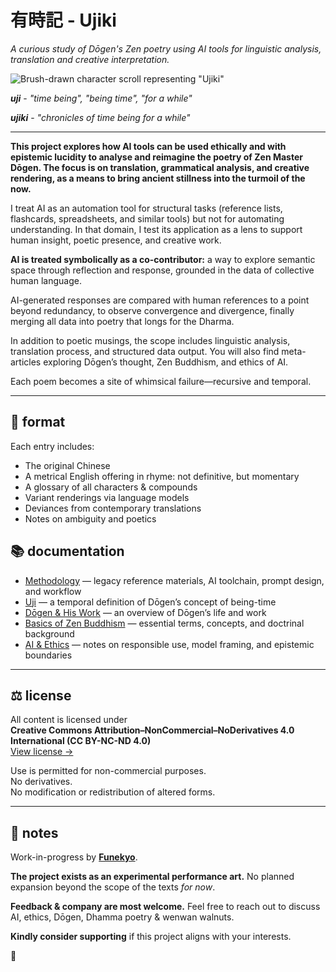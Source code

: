 # 有時記 - Ujiki
*A curious study of Dōgen's Zen poetry using AI tools for linguistic analysis, translation and creative interpretation.*

![Brush-drawn character scroll representing "Ujiki"](https://github.com/user-attachments/assets/84065bb8-5d25-4fa8-8033-2e3c6a4ae5a2)

***uji*** - *"time being", "being time", "for a while"*

***ujiki*** - *"chronicles of time being for a while"*

---

**This project explores how AI tools can be used ethically and with epistemic lucidity to analyse and reimagine the poetry of Zen Master Dōgen. The focus is on translation, grammatical analysis, and creative rendering, as a means to bring ancient stillness into the turmoil of the now.**

I treat AI as an automation tool for structural tasks (reference lists, flashcards, spreadsheets, and similar tools) but not for automating understanding. In that domain, I test its application as a lens to support human insight, poetic presence, and creative work.

**AI is treated symbolically as a co-contributor:** a way to explore semantic space through reflection and response, grounded in the data of collective human language.

AI-generated responses are compared with human references to a point beyond redundancy, to observe convergence and divergence, finally merging all data into poetry that longs for the Dharma.

In addition to poetic musings, the scope includes linguistic analysis, translation process, and structured data output. You will also find meta-articles exploring Dōgen’s thought, Zen Buddhism, and ethics of AI.

Each poem becomes a site of whimsical failure—recursive and temporal.  

---

## 📄 format

Each entry includes:

- The original Chinese
- A metrical English offering in rhyme: not definitive, but momentary
- A glossary of all characters & compounds
- Variant renderings via language models
- Deviances from contemporary translations
- Notes on ambiguity and poetics

## 📚 documentation

- [Methodology](link) — legacy reference materials, AI toolchain, prompt design, and workflow  
- [Uji](link) — a temporal definition of Dōgen’s concept of being-time
- [Dōgen & His Work](link) — an overview of Dōgen’s life and work
- [Basics of Zen Buddhism](link) — essential terms, concepts, and doctrinal background
- [AI & Ethics](link) — notes on responsible use, model framing, and epistemic boundaries

---

## ⚖️ license

All content is licensed under  
**Creative Commons Attribution–NonCommercial–NoDerivatives 4.0 International (CC BY-NC-ND 4.0)**  
[View license →](https://creativecommons.org/licenses/by-nc-nd/4.0/)

Use is permitted for non-commercial purposes.  
No derivatives.  
No modification or redistribution of altered forms.

---

## 📝 notes

Work-in-progress by **[Funekyo](link)**.

**The project exists as an experimental performance art.** No planned expansion beyond the scope of the texts *for now*.  

**Feedback & company are most welcome.** Feel free to reach out to discuss AI, ethics, Dōgen, Dhamma poetry & wenwan walnuts.

**Kindly consider supporting** if this project aligns with your interests.

🌸
